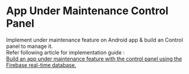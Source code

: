 # App Under Maintenance Control Panel
Implement under maintenance feature on Android app & build an Control panel to manage it.  
Refer following article for implementation guide :  
[Build an app under maintenance feature with the control panel using the Firebase real-time database.
](https://medium.com/@sharmadhiraj.np/build-an-app-under-maintenance-feature-with-the-control-panel-using-the-firebase-real-time-f0815ef38c20)
